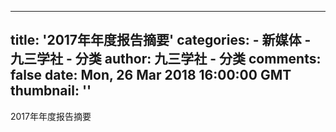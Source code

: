 
---
title: '2017年年度报告摘要'
categories: 
    - 新媒体
    - 九三学社 - 分类
author: 九三学社 - 分类
comments: false
date: Mon, 26 Mar 2018 16:00:00 GMT
thumbnail: ''
---

<div>   
2017年年度报告摘要  
</div>
            